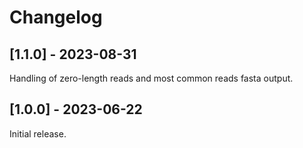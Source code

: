 # Changelog

## [1.1.0] - 2023-08-31

Handling of zero-length reads and most common reads fasta output.

## [1.0.0] - 2023-06-22

Initial release.
